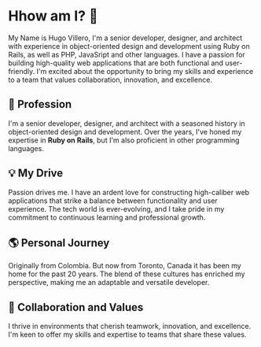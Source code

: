 # Hhow am I? 👋

My Name is Hugo Villero, I'm a senior developer, designer, and architect with experience in object-oriented design and development using Ruby on Rails, as well as PHP, JavaSript and other languages. I have a passion for building high-quality web applications that are both functional and user-friendly. I'm excited about the opportunity to bring my skills and experience to a team that values collaboration, innovation, and excellence.

## 🚀 Profession
I'm a senior developer, designer, and architect with a seasoned history in object-oriented design and development. Over the years, I've honed my expertise in **Ruby on Rails**, but I'm also proficient in other programming languages.

## 💡 My Drive
Passion drives me. I have an ardent love for constructing high-caliber web applications that strike a balance between functionality and user experience. The tech world is ever-evolving, and I take pride in my commitment to continuous learning and professional growth.

## 🌎 Personal Journey
Originally from Colombia. But now from Toronto, Canada it has been my home for the past 20 years. The blend of these cultures has enriched my perspective, making me an adaptable and versatile developer.

## 🤝 Collaboration and Values
I thrive in environments that cherish teamwork, innovation, and excellence. I'm keen to offer my skills and expertise to teams that share these values.
